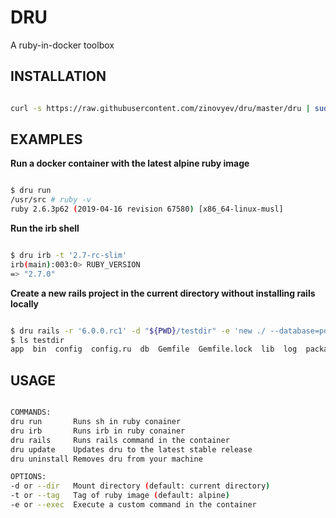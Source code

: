 # DRU

A ruby-in-docker toolbox

## INSTALLATION

```bash

curl -s https://raw.githubusercontent.com/zinovyev/dru/master/dru | sudo sh -c 'cat > /usr/bin/dru && chmod +x /usr/bin/dru'

```

## EXAMPLES


**Run a docker container with the latest alpine ruby image**

```bash

$ dru run
/usr/src # ruby -v
ruby 2.6.3p62 (2019-04-16 revision 67580) [x86_64-linux-musl]

```

**Run the irb shell**

```bash

$ dru irb -t '2.7-rc-slim'
irb(main):003:0> RUBY_VERSION
=> "2.7.0"

```

**Create a new rails project in the current directory without installing rails locally**

```bash

$ dru rails -r '6.0.0.rc1' -d "${PWD}/testdir" -e 'new ./ --database=postgresql'
$ ls testdir 
app  bin  config  config.ru  db  Gemfile  Gemfile.lock  lib  log  package.json  public  Rakefile  README.md  storage  test  tmp  vendor

```

## USAGE

```bash

COMMANDS:
dru run       Runs sh in ruby conainer
dru irb       Runs irb in ruby conainer
dru rails     Runs rails command in the container
dru update    Updates dru to the latest stable release
dru uninstall Removes dru from your machine

OPTIONS:
-d or --dir   Mount directory (default: current directory)
-t or --tag   Tag of ruby image (default: alpine)
-e or --exec  Execute a custom command in the container

```
